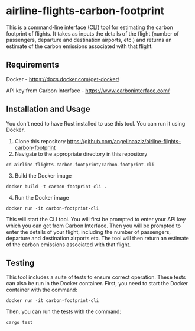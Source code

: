 # airline-flights-carbon-footprint
This is a command-line interface (CLI) tool for estimating the carbon footprint of flights. It takes as inputs the details of the flight (number of passengers, departure and destination airports, etc.) and returns an estimate of the carbon emissions associated with that flight.

## Requirements
Docker - https://docs.docker.com/get-docker/

API key from Carbon Interface - https://www.carboninterface.com/

## Installation and Usage
You don't need to have Rust installed to use this tool. You can run it using Docker.

1. Clone this repository https://github.com/angelinaaziz/airline-flights-carbon-footprint
2. Navigate to the appropriate directory in this repository
```
cd airline-flights-carbon-footprint/carbon-footprint-cli
```
3. Build the Docker image
```
docker build -t carbon-footprint-cli .
```
4. Run the Docker image
```
docker run -it carbon-footprint-cli
```

This will start the CLI tool. 
You will first be prompted to enter your API key which you can get from Carbon Interface. 
Then you will be prompted to enter the details of your flight, including the number of passengers, departure and destination airports etc.
The tool will then return an estimate of the carbon emissions associated with that flight.

## Testing
This tool includes a suite of tests to ensure correct operation. These tests can also be run in the Docker container. First, you need to start the Docker container with the command:
```
docker run -it carbon-footprint-cli
```
Then, you can run the tests with the command:
```
cargo test
```
